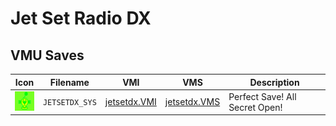 # Jet Set Radio DX

## VMU Saves

| Icon | Filename | VMI | VMS | Description |
|------|----------|-----|-----|-------------|
| ![Jet Set Radio DX](../icons/JETSETDX_SYS.GIF) | `JETSETDX_SYS` | [jetsetdx.VMI](jetsetdx.VMI) | [jetsetdx.VMS](jetsetdx.VMS) | Perfect Save! All Secret Open! |

